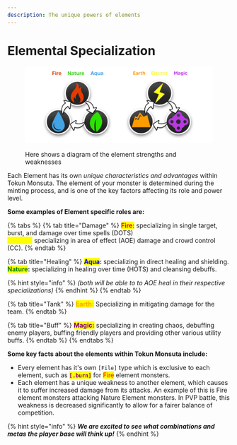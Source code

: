 ```yaml
---
description: The unique powers of elements
---
```


# Elemental Specialization

<figure><img src="../../.gitbook/assets/elements.png" alt=""><figcaption><p>Here shows a diagram of the element strengths and weaknesses</p></figcaption></figure>

Each Element has its own _unique characteristics and advantages_ within Tokun Monsuta. The element of your monster is determined during the minting process, and is one of the key factors affecting its role and power level.&#x20;

**Some examples of Element specific roles are:**

{% tabs %}
{% tab title="Damage" %}
<mark style="color:red;">**Fire:**</mark> specializing in single target, burst, and damage over time spells (DOTS)\
<mark style="color:yellow;">**Electric:**</mark> specializing in area of effect (AOE) damage and crowd control (CC).
{% endtab %}

{% tab title="Healing" %}
<mark style="color:blue;">**Aqua**</mark>**:** specializing in direct healing and shielding.\
<mark style="color:green;">**Nature**</mark>**:** specializing in healing over time (HOTS) and cleansing debuffs.

{% hint style="info" %}
_(both will be able to to AOE heal in their respective specializations)_
{% endhint %}
{% endtab %}

{% tab title="Tank" %}
<mark style="color:orange;">**Earth:**</mark> Specializing in mitigating damage for the team.
{% endtab %}

{% tab title="Buff" %}
<mark style="color:purple;">**Magic:**</mark> specializing in creating chaos, debuffing enemy players, buffing friendly players and providing other various utility buffs.
{% endtab %}
{% endtabs %}

**Some key facts about the elements within Tokun Monsuta include:**

* Every element has it's own `[File]` type which is exclusive to each element, such as <mark style="color:purple;">**`[.burn]`**</mark> for <mark style="color:red;">Fire</mark> element monsters.
* Each element has a unique weakness to another element, which causes it to suffer increased damage from its attacks. An example of this is Fire element monsters attacking Nature Element monsters. In PVP battle, this weakness is decreased significantly to allow for a fairer balance of competition.

{% hint style="info" %}
_**We are excited to see what combinations and metas the player base will think up!**_
{% endhint %}
